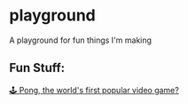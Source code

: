 # playground
A playground for fun things I'm making

## Fun Stuff:
[🕹 Pong, the world's first popular video game?](https://kr1st1nagr03g3r.github.io/playground/PONG/)
